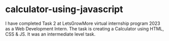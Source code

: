# calculator-using-javascript
  I have completed Task 2 at LetsGrowMore virtual internship program 2023 as a Web Development Intern. The task is creating a Calculator using HTML, CSS &amp; JS.  It was an intermediate level task. 
